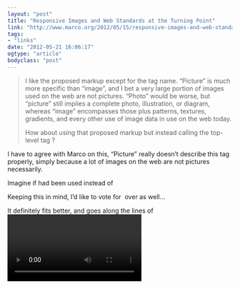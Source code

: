 ```yaml
---
layout: "post"
title: "Responsive Images and Web Standards at the Turning Point"
link: "http://www.marco.org/2012/05/15/responsive-images-and-web-standards"
tags: 
- "links"
date: "2012-05-21 16:06:17"
ogtype: "article"
bodyclass: "post"
---
```


> I like the proposed <picture> markup except for the tag name. “Picture” is much more specific than “image”, and I bet a very large portion of images used on the web are not pictures. “Photo” would be worse, but “picture” still implies a complete photo, illustration, or diagram, whereas “image” encompasses those plus patterns, textures, gradients, and every other use of image data in use on the web today.
> 
> How about using that proposed <picture> markup but instead calling the top-level tag <image>?

I have to agree with Marco on this, “Picture” really doesn’t describe this tag properly, simply because a lot of images on the web are not pictures necessarily.

Imagine if <music> had been used instead of <audio>? Yes, a lot of audio used on the web is music, but there are also podcasts, talks, etc.. Or if <movie> was used instead of <video>?

Keeping this in mind, I’d like to vote for <image> over <picture> as well…

It definitely fits better, and goes along the lines of <video> and <audio> better